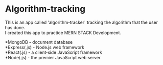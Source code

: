 # Algorithm-tracking

This is an app called 'algorithm-tracker' tracking the algorithm that the user has done.</br>
I created this app to practice MERN STACK Development.

  *MongoDB - document database</br>
  *Express(.js) - Node.js web framework</br>
  *React(.js) - a client-side JavaScript framework</br>
  *Node(.js) - the premier JavaScript web server

